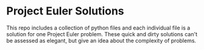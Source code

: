 # Project Euler Solutions

This repo includes a collection of python files and each individual file is a solution for one Project Euler problem. 
These quick and dirty solutions can't be assessed as elegant, but give an idea about the complexity of problems.

